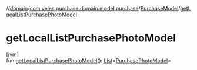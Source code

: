 //[domain](../../../index.md)/[com.veles.purchase.domain.model.purchase](../index.md)/[PurchaseModel](index.md)/[getLocalListPurchasePhotoModel](get-local-list-purchase-photo-model.md)

# getLocalListPurchasePhotoModel

[jvm]\
fun [getLocalListPurchasePhotoModel](get-local-list-purchase-photo-model.md)(): [List](https://kotlinlang.org/api/latest/jvm/stdlib/kotlin.collections/-list/index.html)&lt;[PurchasePhotoModel](../-purchase-photo-model/index.md)&gt;
